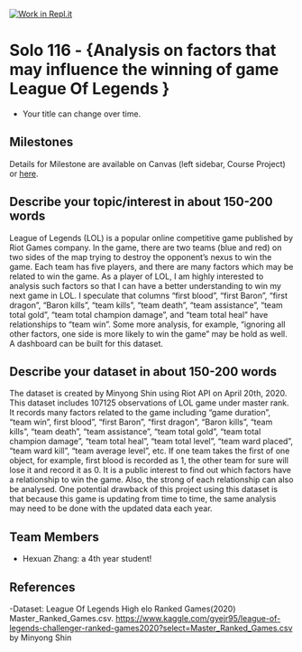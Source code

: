 [![Work in Repl.it](https://classroom.github.com/assets/work-in-replit-14baed9a392b3a25080506f3b7b6d57f295ec2978f6f33ec97e36a161684cbe9.svg)](https://classroom.github.com/online_ide?assignment_repo_id=360123&assignment_repo_type=GroupAssignmentRepo)
# Solo 116 - {Analysis on factors that may influence the winning of game League Of Legends }

- Your title can change over time.

## Milestones

Details for Milestone are available on Canvas (left sidebar, Course Project) or [here](https://firas.moosvi.com/courses/data301/project/milestone01.html).

## Describe your topic/interest in about 150-200 words
League of Legends (LOL) is a popular online competitive game published by Riot Games company. In the game, there are two teams (blue and red) on two sides of the map trying to destroy the opponent’s nexus to win the game. Each team has five players, and there are many factors which may be related to win the game. As a player of LOL, I am highly interested to analysis such factors so that I can have a better understanding to win my next game in LOL. I speculate that columns “first blood”, “first Baron”, “first dragon”, “Baron kills”, “team kills”, “team death”, “team assistance”, “team total gold”, “team total champion damage”, and “team total heal” have relationships to “team win”. Some more analysis, for example, “ignoring all other factors, one side is more likely to win the game” may be hold as well. A dashboard can be built for this dataset.

## Describe your dataset in about 150-200 words
The dataset is created by Minyong Shin using Riot API on April 20th, 2020. This dataset includes 107125 observations of LOL game under master rank. It records many factors related to the game including “game duration”, “team win”, first blood”, “first Baron”, “first dragon”, “Baron kills”, “team kills”, “team death”, “team assistance”, “team total gold”, “team total champion damage”, “team total heal”, “team total level”, “team ward placed”, “team ward kill”, “team average level”, etc. If one team takes the first of one object, for example, first blood is recorded as 1, the other team for sure will lose it and record it as 0. It is a public interest to find out which factors have a relationship to win the game. Also, the strong of each relationship can also be analysed. One potential drawback of this project using this dataset is that because this game is updating from time to time, the same analysis may need to be done with the updated data each year.

## Team Members

- Hexuan Zhang: a 4th year student!


## References

-Dataset: League Of Legends High elo Ranked Games(2020) Master_Ranked_Games.csv. https://www.kaggle.com/gyejr95/league-of-legends-challenger-ranked-games2020?select=Master_Ranked_Games.csv by Minyong Shin  
